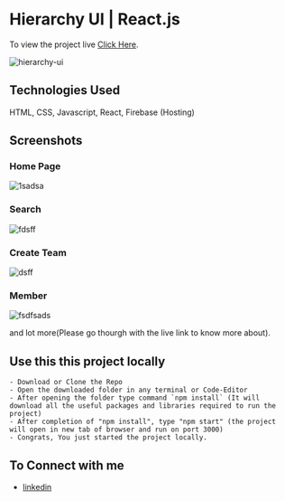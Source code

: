 # Hierarchy UI | React.js

To view the project live [Click Here](https://commutatus-ddc6e.web.app/).

![hierarchy-ui](https://github.com/harshgupta20/hierarchy-ui/assets/59175412/1def6953-5a8d-4627-8af5-8ae815233b67)


## Technologies Used
HTML, CSS, Javascript, React, Firebase (Hosting)

## Screenshots

 ### Home Page
![1sadsa](https://github.com/harshgupta20/hierarchy-ui/assets/59175412/cf04cb5f-55e1-49dd-aba7-47b75dedb1fa)

 ### Search
![fdsff](https://github.com/harshgupta20/hierarchy-ui/assets/59175412/902f64db-b7d7-4b3e-9857-88dbbae57365)

 ### Create Team
![dsff](https://github.com/harshgupta20/hierarchy-ui/assets/59175412/35217f5f-54cb-44b0-98a7-d1ec5a8cbfc0)

### Member
![fsdfsads](https://github.com/harshgupta20/hierarchy-ui/assets/59175412/6a784c0b-bcb2-4dae-a80e-bf932ffcb849)

and lot more(Please go thourgh with the live link to know more about).



## Use this this project locally
    - Download or Clone the Repo
    - Open the downloaded folder in any terminal or Code-Editor
    - After opening the folder type command `npm install` (It will download all the useful packages and libraries required to run the project)
    - After completion of "npm install", type "npm start" (the project will open in new tab of browser and run on port 3000)
    - Congrats, You just started the project locally.
    
    
## To Connect with me
 - [linkedin](https://www.linkedin.com/in/harshgupta2001/)

